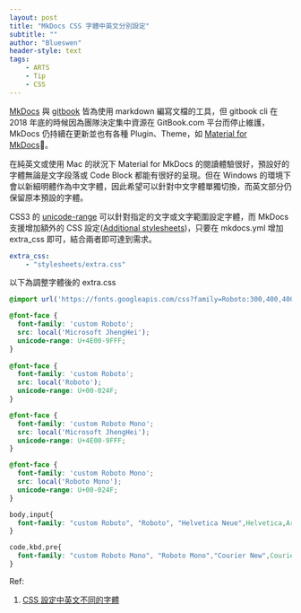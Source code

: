 ```yaml
---
layout: post
title: "MkDocs CSS 字體中英文分別設定"
subtitle: ""
author: "Blueswen"
header-style: text
tags:
    - ARTS
    - Tip
    - CSS
---
```


[MkDocs](https://www.mkdocs.org/) 與 [gitbook](https://github.com/GitbookIO/gitbook) 皆為使用 markdown 編寫文檔的工具，但 gitbook cli 在 2018 年底的時候因為團隊決定集中資源在 GitBook.com 平台而停止維護，MkDocs 仍持續在更新並也有各種 Plugin、Theme，如 [Material for MkDocs](https://squidfunk.github.io/mkdocs-material/)。

在純英文或使用 Mac 的狀況下 Material for MkDocs 的閱讀體驗很好，預設好的字體無論是文字段落或 Code Block 都能有很好的呈現。但在 Windows 的環境下會以新細明體作為中文字體，因此希望可以針對中文字體單獨切換，而英文部分仍保留原本預設的字體。

CSS3 的 [unicode-range](https://developer.mozilla.org/en-US/docs/Web/CSS/%40font-face/unicode-range) 可以針對指定的文字或文字範圍設定字體，而 MkDocs 支援增加額外的 CSS 設定([Additional stylesheets](https://squidfunk.github.io/mkdocs-material/customization/#additional-stylesheets))，只要在 mkdocs.yml 增加 extra_css 即可，結合兩者即可達到需求。

```yaml
extra_css:
    - "stylesheets/extra.css"
```

以下為調整字體後的 extra.css

```css
@import url('https://fonts.googleapis.com/css?family=Roboto:300,400,400i,700|Roboto+Mono&display=fallback');

@font-face {
  font-family: 'custom Roboto';
  src: local('Microsoft JhengHei');
  unicode-range: U+4E00-9FFF;
}
  
@font-face {
  font-family: 'custom Roboto';
  src: local('Roboto');
  unicode-range: U+00-024F;
}

@font-face {
  font-family: 'custom Roboto Mono';
  src: local('Microsoft JhengHei');
  unicode-range: U+4E00-9FFF;
}

@font-face {
  font-family: 'custom Roboto Mono';
  src: local('Roboto Mono');
  unicode-range: U+00-024F;
}

body,input{
  font-family: "custom Roboto", "Roboto", "Helvetica Neue",Helvetica,Arial,sans-serif;
}

code,kbd,pre{
  font-family: "custom Roboto Mono", "Roboto Mono","Courier New",Courier,monospace;
}
```

Ref:

1. [CSS 設定中英文不同的字體](https://wcc723.github.io/sass/2014/02/21/font-code-range/)
